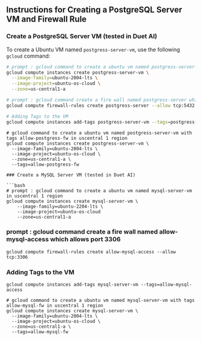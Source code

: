 ## Instructions for Creating a PostgreSQL Server VM and Firewall Rule

### Create a PostgreSQL Server VM (tested in Duet AI)

To create a Ubuntu VM named `postgress-server-vm`, use the following `gcloud` command:


```bash
# prompt : gcloud command to create a ubuntu vm named postgress-server-vm
gcloud compute instances create postgress-server-vm \
  --image-family=ubuntu-2004-lts \
  --image-project=ubuntu-os-cloud \
  --zone=us-central1-a

# prompt : gcloud command create a fire wall named postgress-server which allos port 5432
gcloud compute firewall-rules create postgress-server --allow tcp:5432

# Adding Tags to the VM
gcloud compute instances add-tags postgress-server-vm --tags=postgress-server
```
```
# gcloud command to create a ubuntu vm named postgress-server-vm with tags allow-postgress-fw in uscentral 1 region
gcloud compute instances create postgress-server-vm \
  --image-family=ubuntu-2004-lts \
  --image-project=ubuntu-os-cloud \
  --zone=us-central1-a \
  --tags=allow-postgress-fw
```
```
### Create a MySQL Server VM (tested in Duet AI)

```bash
# prompt : gcloud command to create a ubuntu vm named mysql-server-vm in uscentral 1 region
gcloud compute instances create mysql-server-vm \
    --image-family=ubuntu-2204-lts \
    --image-project=ubuntu-os-cloud
    --zone=us-central1-a
```

### prompt : gcloud command create a fire wall named allow-mysql-access which allows port 3306

```
gcloud compute firewall-rules create allow-mysql-access --allow tcp:3306
```

### Adding Tags to the VM
```
gcloud compute instances add-tags mysql-server-vm --tags=allow-mysql-access
```

```
# gcloud command to create a ubuntu vm named mysql-server-vm with tags allow-mysql-fw in uscentral 1 region
gcloud compute instances create mysql-server-vm \
  --image-family=ubuntu-2004-lts \
  --image-project=ubuntu-os-cloud \
  --zone=us-central1-a \
  --tags=allow-mysql-fw
```
